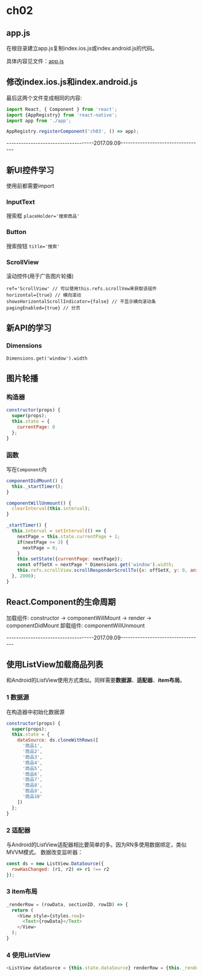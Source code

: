 # ch02

## app.js

在根目录建立app.js复制index.ios.js或index.android.js的代码。  

具体内容见文件：[app.js](app.js)

## 修改index.ios.js和index.android.js

最后这两个文件变成相同的内容:

```javascript
import React, { Component } from 'react';
import {AppRegistry} from 'react-native';
import app from './app';

AppRegistry.registerComponent('ch03', () => app);
```

------------------------------------2017.09.09----------------------------------
## 新UI控件学习
使用前都需要import
### InputText
搜索框
`placeHolder='搜索商品'`

### Button
搜索按钮
`title='搜索'`

### ScrollView
滚动控件(用于广告图片轮播)
```
ref='ScrollView' // 可以使用this.refs.scrollVew来获取该组件
horizontal={true} // 横向滚动
showsHorizontalScrollIndicator={false} // 不显示横向滚动条
pagingEnabled={true} // 分页
```

## 新API的学习

### Dimensions
`Dimensions.get('window').width`

## 图片轮播

### 构造器
```javascript
constructor(props) {
  super(props);
  this.state = {
    currentPage: 0
  };
}
```

### 函数
写在`Component`内
```javascript
componentDidMount() {
  this._startTimer();
}

componentWillUnmount() {
  clearInterval(this.interval);
}

_startTimer() {
  this.interval = setInterval(() => {
    nextPage = this.state.currentPage + 1;
    if(nextPage >= 3) {
      nextPage = 0;
    }
    this.setState({currentPage: nextPage});
    const offSetX = nextPage * Dimensions.get('window').width;
    this.refs.scrollView.scrollResponderScrollTo({x: offSetX, y: 0, animated: true});
  }, 2000);
}
```

## React.Component的生命周期
加载组件: constructor -> componentWillMount -> render -> componentDidMount
卸载组件: componentWillUnmount

------------------------------------2017.09.09----------------------------------

## 使用ListView加载商品列表

和Android的ListView使用方式类似。同样需要**数据源**、**适配器**、**item布局**。

### 1 数据源
在构造器中初始化数据源

```javascript
constructor(props) {
  super(props);
  this.state = {
    dataSource: ds.cloneWithRows([
      '商品1',
      '商品2',
      '商品3',
      '商品4',
      '商品5',
      '商品6',
      '商品7',
      '商品8',
      '商品9',
      '商品10'
    ])
  };
}
```

### 2 适配器
与Android的ListView适配器相比要简单的多。因为RN多使用数据绑定，类似MVVM模式。
数据改变监听器：
```javascript
const ds = new ListView.DataSource({
  rowHasChanged: (r1, r2) => r1 !== r2
});
```

### 3 item布局
```javascript
_renderRow = (rowData, sectionID, rowID) => {
  return (
    <View style={styles.row}>
      <Text>{rowData}</Text>
    </View>
  );
}
```

### 4 使用ListView
```javascript
<ListView dataSource = {this.state.dataSource} renderRow = {this._renderRow} />
```
